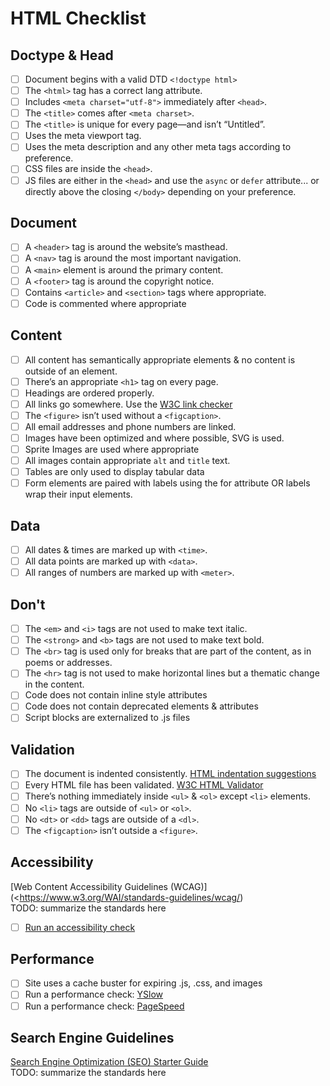 # HTML Checklist


## Doctype & Head

- [ ] Document begins with a valid DTD `<!doctype html>`
- [ ] The `<html>` tag has a correct lang attribute.
- [ ] Includes `<meta charset="utf-8">` immediately after `<head>`.
- [ ] The `<title>` comes after `<meta charset>`.
- [ ] The `<title>` is unique for every page—and isn’t “Untitled”.
- [ ] Uses the meta viewport tag.
- [ ] Uses the meta description and any other meta tags according to preference.
- [ ] CSS files are inside the `<head>`.
- [ ] JS files are either in the `<head>` and use the `async` or `defer` attribute... or directly above the closing `</body>` depending on your preference.

## Document

- [ ] A `<header>` tag is around the website’s masthead.
- [ ] A `<nav>` tag is around the most important navigation.
- [ ] A `<main>` element is around the primary content.
- [ ] A `<footer>` tag is around the copyright notice.
- [ ] Contains `<article>` and `<section>` tags where appropriate.
- [ ] Code is commented where appropriate

## Content

- [ ] All content has semantically appropriate elements & no content is outside of an element.
- [ ] There’s an appropriate `<h1>` tag on every page.
- [ ] Headings are ordered properly.
- [ ] All links go somewhere. Use the [W3C link checker](http://validator.w3.org/checklink)
- [ ] The `<figure>` isn’t used without a `<figcaption>`.
- [ ] All email addresses and phone numbers are linked.
- [ ] Images have been optimized and where possible, SVG is used.
- [ ] Sprite Images are used where appropriate
- [ ] All images contain appropriate `alt` and `title` text.
- [ ] Tables are only used to display tabular data
- [ ] Form elements are paired with labels using the for attribute OR labels wrap their input elements.

## Data

- [ ] All dates & times are marked up with `<time>`.
- [ ] All data points are marked up with `<data>`.
- [ ] All ranges of numbers are marked up with `<meter>`.

## Don't

- [ ] The `<em>` and `<i>` tags are not used to make text italic.
- [ ] The `<strong>` and `<b>` tags are not used to make text bold.
- [ ] The `<br>` tag is used only for breaks that are part of the content, as in poems or addresses.
- [ ] The `<hr>` tag is not used to make horizontal lines but a thematic change in the content.
- [ ] Code does not contain inline style attributes
- [ ] Code does not contain deprecated elements & attributes
- [ ] Script blocks are externalized to .js files

## Validation

- [ ] The document is indented consistently. [HTML indentation suggestions](https://learn-the-web.algonquindesign.ca/topics/html-indentation/)
- [ ] Every HTML file has been validated. [W3C HTML Validator](http://validator.w3.org/)
- [ ] There’s nothing immediately inside `<ul>` & `<ol>` except `<li>` elements.
- [ ] No `<li>` tags are outside of `<ul>` or `<ol>`.
- [ ] No `<dt>` or `<dd>` tags are outside of a `<dl>`.
- [ ] The `<figcaption>` isn’t outside a `<figure>`.

## Accessibility

[Web Content Accessibility Guidelines (WCAG)](<https://www.w3.org/WAI/standards-guidelines/wcag/)  
TODO: summarize the standards here
- [ ] [Run an accessibility check](http://www.cynthiasays.com/)

## Performance

- [ ] Site uses a cache buster for expiring .js, .css, and images
- [ ] Run a performance check: [YSlow](http://yslow.org/)  
- [ ] Run a performance check: [PageSpeed](https://developers.google.com/speed/pagespeed/insights/)

## Search Engine Guidelines

[Search Engine Optimization (SEO) Starter Guide](https://support.google.com/webmasters/answer/7451184#)  
TODO: summarize the standards here
